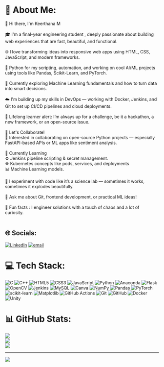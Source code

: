 # 💫 About Me:
👋 Hi there, I'm Keerthana M<br><br>🎓 I'm a final-year engineering student , deeply passionate about building web experiences that are fast, beautiful, and functional.<br><br>🌐 I love transforming ideas into responsive web apps using HTML, CSS, JavaScript, and modern frameworks.<br><br>🐍 Python for my scripting, automation, and working on cool AI/ML projects using tools like Pandas, Scikit-Learn, and PyTorch.<br><br>🧠 Currently exploring Machine Learning fundamentals and how to turn data into smart decisions.<br><br>☁️ I'm building up my skills in DevOps — working with Docker, Jenkins, and Git to set up CI/CD pipelines and cloud deployments.<br><br>🎯 Lifelong learner alert: I’m always up for a challenge, be it a hackathon, a new framework, or an open-source issue.<br><br>🤝 Let's Collaborate!<br>👯 Interested in collaborating on open-source Python projects — especially FastAPI-based APIs or ML apps like sentiment analysis.<br><br>🌱 Currently Learning<br>⚙️ Jenkins pipeline scripting & secret management.<br>☸️ Kubernetes concepts like pods, services, and deployments<br>📊 Machine Learning models.<br><br>🧪 I experiment with code like it’s a science lab — sometimes it works, sometimes it explodes beautifully.<br><br>💬 Ask me about Git, frontend development, or practical ML ideas!<br><br>🧰 Fun facts : I engineer solutions with a touch of chaos and a lot of curiosity.<br><br>


## 🌐 Socials:
[![LinkedIn](https://img.shields.io/badge/LinkedIn-%230077B5.svg?logo=linkedin&logoColor=white)](https://linkedin.com/in/keerthana-m-73992a280) [![email](https://img.shields.io/badge/Email-D14836?logo=gmail&logoColor=white)](mailto:keerthanawork03@gmail.com) 

# 💻 Tech Stack:
![C](https://img.shields.io/badge/c-%2300599C.svg?style=for-the-badge&logo=c&logoColor=white) ![C++](https://img.shields.io/badge/c++-%2300599C.svg?style=for-the-badge&logo=c%2B%2B&logoColor=white) ![HTML5](https://img.shields.io/badge/html5-%23E34F26.svg?style=for-the-badge&logo=html5&logoColor=white) ![CSS3](https://img.shields.io/badge/css3-%231572B6.svg?style=for-the-badge&logo=css3&logoColor=white) ![JavaScript](https://img.shields.io/badge/javascript-%23323330.svg?style=for-the-badge&logo=javascript&logoColor=%23F7DF1E) ![Python](https://img.shields.io/badge/python-3670A0?style=for-the-badge&logo=python&logoColor=ffdd54) ![Anaconda](https://img.shields.io/badge/Anaconda-%2344A833.svg?style=for-the-badge&logo=anaconda&logoColor=white) ![Flask](https://img.shields.io/badge/flask-%23000.svg?style=for-the-badge&logo=flask&logoColor=white) ![OpenCV](https://img.shields.io/badge/opencv-%23white.svg?style=for-the-badge&logo=opencv&logoColor=white) ![Jenkins](https://img.shields.io/badge/jenkins-%232C5263.svg?style=for-the-badge&logo=jenkins&logoColor=white) ![MySQL](https://img.shields.io/badge/mysql-4479A1.svg?style=for-the-badge&logo=mysql&logoColor=white) ![Canva](https://img.shields.io/badge/Canva-%2300C4CC.svg?style=for-the-badge&logo=Canva&logoColor=white) ![NumPy](https://img.shields.io/badge/numpy-%23013243.svg?style=for-the-badge&logo=numpy&logoColor=white) ![Pandas](https://img.shields.io/badge/pandas-%23150458.svg?style=for-the-badge&logo=pandas&logoColor=white) ![PyTorch](https://img.shields.io/badge/PyTorch-%23EE4C2C.svg?style=for-the-badge&logo=PyTorch&logoColor=white) ![scikit-learn](https://img.shields.io/badge/scikit--learn-%23F7931E.svg?style=for-the-badge&logo=scikit-learn&logoColor=white) ![Matplotlib](https://img.shields.io/badge/Matplotlib-%23ffffff.svg?style=for-the-badge&logo=Matplotlib&logoColor=black) ![GitHub Actions](https://img.shields.io/badge/github%20actions-%232671E5.svg?style=for-the-badge&logo=githubactions&logoColor=white) ![Git](https://img.shields.io/badge/git-%23F05033.svg?style=for-the-badge&logo=git&logoColor=white) ![GitHub](https://img.shields.io/badge/github-%23121011.svg?style=for-the-badge&logo=github&logoColor=white) ![Docker](https://img.shields.io/badge/docker-%230db7ed.svg?style=for-the-badge&logo=docker&logoColor=white) ![Unity](https://img.shields.io/badge/unity-%23000000.svg?style=for-the-badge&logo=unity&logoColor=white)
# 📊 GitHub Stats:
![](https://github-readme-stats.vercel.app/api?username=Keerthana12o&theme=dark&hide_border=false&include_all_commits=false&count_private=false)<br/>
![](https://nirzak-streak-stats.vercel.app/?user=Keerthana12o&theme=dark&hide_border=false)<br/>
![](https://github-readme-stats.vercel.app/api/top-langs/?username=Keerthana12o&theme=dark&hide_border=false&include_all_commits=false&count_private=false&layout=compact)

---
[![](https://visitcount.itsvg.in/api?id=Keerthana12o&icon=0&color=0)](https://visitcount.itsvg.in)

<!-- Proudly created with GPRM ( https://gprm.itsvg.in ) -->
